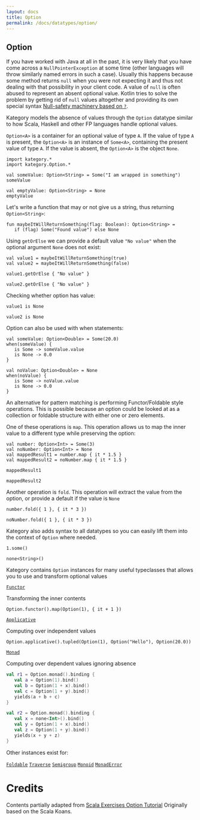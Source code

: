 ```yaml
---
layout: docs
title: Option
permalink: /docs/datatypes/option/
---
```


## Option

If you have worked with Java at all in the past, it is very likely that you have come across a `NullPointerException` at some time (other languages will throw similarly named errors in such a case). Usually this happens because some method returns `null` when you were not expecting it and thus not dealing with that possibility in your client code. A value of `null` is often abused to represent an absent optional value.
Kotlin tries to solve the problem by getting rid of `null` values altogether and providing its own special syntax [Null-safety machinery based on `?`](https://kotlinlang.org/docs/reference/null-safety.html).

Kategory models the absence of values through the `Option` datatype similar to how Scala, Haskell and other FP languages handle optional values.
 
`Option<A>` is a container for an optional value of type `A`. If the value of type `A` is present, the `Option<A>` is an instance of `Some<A>`, containing the present value of type `A`. If the value is absent, the `Option<A>` is the object `None`.
 


```kotlin:ank
import kategory.*
import kategory.Option.*

val someValue: Option<String> = Some("I am wrapped in something")
someValue
```

```kotlin:ank
val emptyValue: Option<String> = None
emptyValue
```

Let's write a function that may or not give us a string, thus returning `Option<String>`:

```kotlin:ank:silent
fun maybeItWillReturnSomething(flag: Boolean): Option<String> = 
   if (flag) Some("Found value") else None
```

Using `getOrElse` we can provide a default value `"No value"` when the optional argument `None` does not exist:
 
```kotlin:ank:silent
val value1 = maybeItWillReturnSomething(true)
val value2 = maybeItWillReturnSomething(false)
```

```kotlin:ank
value1.getOrElse { "No value" }
```

```kotlin:ank
value2.getOrElse { "No value" }
```

Checking whether option has value:

```kotlin:ank
value1 is None
```

```kotlin:ank
value2 is None
```

Option can also be used with when statements:

```kotlin:ank
val someValue: Option<Double> = Some(20.0)
when(someValue) {
   is Some -> someValue.value
   is None -> 0.0
}
```

```kotlin:ank
val noValue: Option<Double> = None
when(noValue) {
   is Some -> noValue.value
   is None -> 0.0
}
```

An alternative for pattern matching is performing Functor/Foldable style operations. This is possible because an option could be looked at as a collection or foldable structure with either one or zero elements.
 
One of these operations is `map`. This operation allows us to map the inner value to a different type while preserving the option:
 
```kotlin:ank:silent
val number: Option<Int> = Some(3)
val noNumber: Option<Int> = None
val mappedResult1 = number.map { it * 1.5 }
val mappedResult2 = noNumber.map { it * 1.5 }
```

```kotlin:ank
mappedResult1
```

```kotlin:ank
mappedResult2
```
 
Another operation is `fold`. This operation will extract the value from the option, or provide a default if the value is `None`
 
```kotlin:ank
number.fold({ 1 }, { it * 3 })
```

```kotlin:ank
noNumber.fold({ 1 }, { it * 3 })
```

Kategory also adds syntax to all datatypes so you can easily lift them into the context of `Option` where needed.

```kotlin:ank
1.some()
```

```kotlin:ank
none<String>()
```

Kategory contains `Option` instances for many useful typeclasses that allows you to use and transform optional values

[`Functor`](/docs/typeclasses/functor/)

Transforming the inner contents

```kotlin:ank
Option.functor().map(Option(1), { it + 1 })
```

[`Applicative`](/docs/typeclasses/applicative/)

Computing over independent values

```kotlin:ank
Option.applicative().tupled(Option(1), Option("Hello"), Option(20.0))
```

[`Monad`](/docs/_docs/typeclasses/monad/)

Computing over dependent values ignoring absence

```kotlin
val r1 = Option.monad().binding {
   val a = Option(1).bind()
   val b = Option(1 + x).bind()
   val c = Option(1 + y).bind()
   yields(a + b + c)
}
```

```kotlin
val r2 = Option.monad().binding {
   val x = none<Int>().bind()
   val y = Option(1 + x).bind()
   val z = Option(1 + y).bind()
   yields(x + y + z)
}
```

Other instances exist for:

[`Foldable`](/docs/typeclasses/foldable/)
[`Traverse`](/docs/typeclasses/traverse/)
[`Semigroup`](/docs/typeclasses/semigroup/)
[`Monoid`](/docs/typeclasses/monoid/)
[`MonadError`](/docs/typeclasses/monaderror/)
 
# Credits
 
Contents partially adapted from [Scala Exercises Option Tutorial](https://www.scala-exercises.org/std_lib/options)
Originally based on the Scala Koans.
